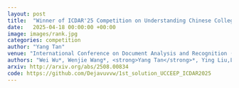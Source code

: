 ```yaml
---
layout: post
title:  "Winner of ICDAR'25 Competition on Understanding Chinese College Entrance Exam Papers"
date:   2025-04-18 00:00:00 +00:00
image: images/rank.jpg
categories: competition
author: "Yang Tan"
venue: "International Conference on Document Analysis and Recognition (ICDAR)"
authors: "Wei Wu*, Wenjie Wang*, <strong>Yang Tan</strong>*, Ying Liu,Liang Diao"
arxiv: http://arxiv.org/abs/2508.00834
code: https://github.com/Dejavuvvw/1st_solution_UCCEEP_ICDAR2025
---
```

